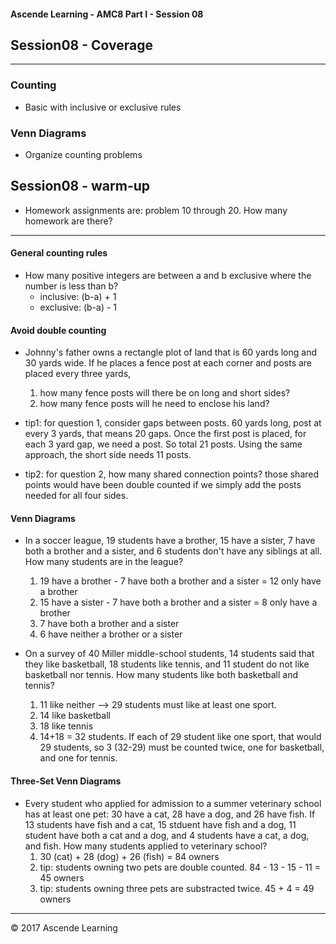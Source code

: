 #### Ascende Learning - AMC8 Part I - Session 08
## Session08 - Coverage
- - - 

### Counting
  - Basic with inclusive or exclusive rules

### Venn Diagrams
  - Organize counting problems

## Session08 - warm-up
  - Homework assignments are: problem 10 through 20. How many homework are there?

- - - 

#### General counting rules
   * How many positive integers are between a and b exclusive where the number is less than b?
     * inclusive: (b-a) + 1
     * exclusive: (b-a) - 1

#### Avoid double counting
   * Johnny's father owns a rectangle plot of land that is 60 yards long and 30 yards wide. If he places a fence post at each corner and posts are placed every three yards,
     1. how many fence posts will there be on long and short sides?
     2. how many fence posts will he need to enclose his land?

   * tip1: for question 1, consider gaps between posts. 60 yards long, post at every 3 yards, that means 20 gaps. Once the first post is placed, for each 3 yard gap, we need a post. So total 21 posts. Using the same approach, the short side needs 11 posts.
   * tip2: for question 2, how many shared connection points? those shared points would have been double counted if we simply add the posts needed for all four sides.

#### Venn Diagrams
   * In a soccer league, 19 students have a brother, 15 have a sister, 7 have both a brother and a sister, and 6 students don't have any siblings at all. How many students are in the league?
     1. 19 have a brother - 7 have both a brother and a sister = 12 only have a brother
     2. 15 have a sister - 7 have both a brother and a sister = 8 only have a brother
     3. 7 have both a brother and a sister
     4. 6 have neither a brother or a sister

   * On a survey of 40 Miller middle-school students, 14 students said that they like basketball, 18 students like tennis, and 11 student do not like basketball nor tennis. How many students like both basketball and tennis?
     1. 11 like neither --> 29 students must like at least one sport.
     2. 14 like basketball
     3. 18 like tennis
     4. 14+18 = 32 students. If each of 29 student like one sport, that would 29 students, so 3 (32-29) must be counted twice, one for basketball, and one for tennis.

#### Three-Set Venn Diagrams
   * Every student who applied for admission to a summer veterinary school has at least one pet: 30 have a cat, 28 have a dog, and 26 have fish. If 13 students have fish and a cat, 15 stduent have fish and a dog, 11 student have both a cat and a dog, and 4 students have a cat, a dog, and fish. How many students applied to veterinary school?
     1. 30 (cat) + 28 (dog) + 26 (fish) = 84 owners
     2. tip: students owning two pets are double counted. 84 - 13 - 15 - 11 = 45 owners
     3. tip: students owning three pets are substracted twice. 45 + 4 = 49 owners

- - -

<div class="footer">
    &copy; 2017 Ascende Learning
</div>

  
